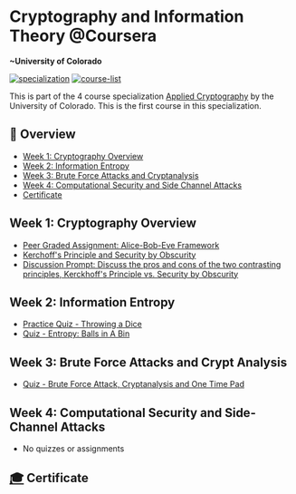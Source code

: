 # Cryptography and Information Theory @Coursera
__~University of Colorado__

[![specialization](https://img.shields.io/badge/specialization-Applied%20Cryptography-1f72ff.svg)](https://github.com/anishLearnsToCode/applied-cryptography)
[![course-list](https://img.shields.io/badge/also%20see-Coursera%20Courses-1f72ff.svg)](https://github.com/anishLearnsToCode/course-list#coursera)

This is part of the 4 course specialization 
[Applied Cryptography](https://github.com/anishLearnsToCode/applied-cryptography)
by the University of Colorado. This is the first course in this specialization.

## 📖 Overview
- [Week 1: Cryptography Overview](#week-1-cryptography-overview)
- [Week 2: Information Entropy](#week-2-information-entropy)
- [Week 3: Brute Force Attacks and Cryptanalysis](#week-3-brute-force-attacks-and-crypt-analysis)
- [Week 4: Computational Security and Side Channel Attacks](#week-4-computational-security-and-side-channel-attacks)
- [Certificate](#-certificate)

## Week 1: Cryptography Overview
- [Peer Graded Assignment: Alice-Bob-Eve Framework](week1/Caesar%20Cipher%20Alice-Bob-Eve.pdf)
- [Kerchoff's Principle and Security by Obscurity](week1/kerchoffs-principles-security-by-obscurity-quiz.md)
- [Discussion Prompt: Discuss the pros and cons of the two contrasting principles, Kerckhoff's Principle vs. Security by Obscurity]()

## Week 2: Information Entropy
- [Practice Quiz - Throwing a Dice](week2/practice-quiz-throwing-a-dice.md)
- [Quiz - Entropy: Balls in A Bin](week2/quiz-entropy-balls-in-a-bin.md)

## Week 3: Brute Force Attacks and Crypt Analysis
- [Quiz - Brute Force Attack, Cryptanalysis and One Time Pad]()

## Week 4: Computational Security and Side-Channel Attacks
- No quizzes or assignments

## [🎓]() Certificate
